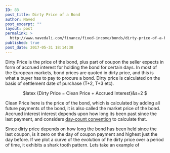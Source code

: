 ```yaml
---
ID: 83
post_title: Dirty Price of a Bond
author: Naved
post_excerpt: ""
layout: post
permalink: >
  http://www.navedali.com/finance/fixed-income/bonds/dirty-price-of-a-bond
published: true
post_date: 2017-05-31 18:14:38
---
```

Dirty Price is the price of the bond, plus part of coupon the seller expects in form of accrued interest for holding the bond for certain days. In most of the European markets, bond prices are quoted in dirty price, and this is what a buyer has to pay to procure a bond. Dirty price is calculated on the basis of settlement date of purchase (T+2, T+3 etc).

<p align="center">$latex
{Dirty Price = Clean Price + Accrued Interest}&amp;s=2
$</p>

Clean Price here is the price of the bond, which is calculated by adding all future payments of the bond, it is also called the market price of the bond.
Accrued interest interest depends upon how long its been past since the last payment, and considers <a href="http://www.navedali.com/finance/fixed-income/bonds/day-count-convention-bonds">day-count convention</a> to calculate that. 

Since dirty price depends on how long the bond has been held since the last coupon, is it zero on the day of coupon payment and highest just the day before. If we plot a curve of the evolution of he dirty price over a period of time, it exhibits a shark tooth pattern. Lets take an example of